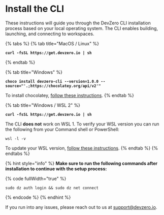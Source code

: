 # Install the CLI

These instructions will guide you through the DevZero CLI installation process based on your local operating system. The CLI enables building, launching, and connecting to workspaces.

{% tabs %}
{% tab title="MacOS / Linux" %}
<pre class="language-bash" data-overflow="wrap"><code class="lang-bash"><strong>curl -fsSL https://get.devzero.io | sh</strong></code></pre>
{% endtab %}

{% tab title="Windows" %}
<pre class="language-bash" data-overflow="wrap"><code class="lang-bash"><strong>choco install devzero-cli --version=1.0.0 --source="'.;https://chocolatey.org/api/v2'"</strong></code></pre>

To install chocolatey, [follow these instructions](https://docs.chocolatey.org/en-us/choco/setup/#installing-chocolatey-cli).
{% endtab %}

{% tab title="Windows / WSL 2" %}
<pre class="language-bash" data-overflow="wrap"><code class="lang-bash"><strong>curl -fsSL https://get.devzero.io | sh</strong></code></pre>

The CLI **does not** work on WSL 1. To verify your WSL version you can run the following from your Command shell or PowerShell:
```
wsl -l -v
```
To update your WSL version, [follow these instructions](https://learn.microsoft.com/en-us/windows/wsl/install#upgrade-version-from-wsl-1-to-wsl-2).
{% endtab %}
{% endtabs %}

{% hint style="info" %}
**Make sure to run the following commands after installation to continue with the setup process:**

{% code fullWidth="true" %}
```
sudo dz auth login && sudo dz net connect
```
{% endcode %}
{% endhint %}

If you run into any issues, please reach out to us at [support@devzero.io](mailto:support@devzero.io).

